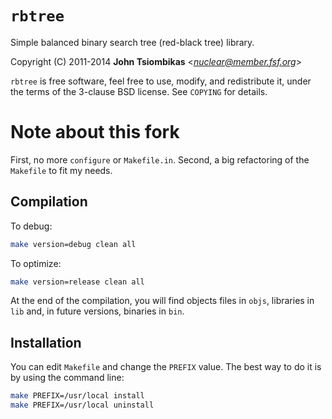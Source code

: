 # `rbtree`

Simple balanced binary search tree (red-black tree) library.

Copyright (C) 2011-2014  **John Tsiombikas** <*nuclear@member.fsf.org*>

`rbtree` is free software, feel free to use, modify, and redistribute it, under
the terms of the 3-clause BSD license. See `COPYING` for details.

# Note about this fork

First, no more `configure` or `Makefile.in`. Second,  a big refactoring 
of the `Makefile` to fit my needs.

## Compilation 

To debug:

```bash
make version=debug clean all
```

To optimize:

```bash
make version=release clean all
```

At the end of the compilation, you will find objects files in `objs`, libraries 
in `lib` and, in future versions, binaries in `bin`.

## Installation

You can edit `Makefile` and change the `PREFIX` value. The best way to do it is 
by using the command line:

```bash
make PREFIX=/usr/local install
make PREFIX=/usr/local uninstall
```



